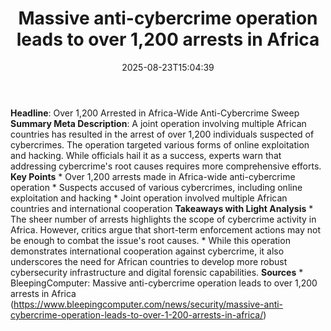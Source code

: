 ﻿---
title: "Massive anti-cybercrime operation leads to over 1,200 arrests in Africa"
date: "2025-08-23T15:04:39"
category: "Markets"
summary: ""
slug: "massive anticybercrime operation leads to over 1200 arrests "
source_urls:
  - "https://www.bleepingcomputer.com/news/security/massive-anti-cybercrime-operation-leads-to-over-1-200-arrests-in-africa/"
seo:
  title: "Massive anti-cybercrime operation leads to over 1,200 arrests in Africa | Hash n Hedge"
  description: ""
  keywords: ["news", "markets", "brief"]
---
**Headline**: Over 1,200 Arrested in Africa-Wide Anti-Cybercrime Sweep  **Summary Meta Description**: A joint operation involving multiple African countries has resulted in the arrest of over 1,200 individuals suspected of cybercrimes. The operation targeted various forms of online exploitation and hacking. While officials hail it as a success, experts warn that addressing cybercrime's root causes requires more comprehensive efforts.  **Key Points**  * Over 1,200 arrests made in Africa-wide anti-cybercrime operation * Suspects accused of various cybercrimes, including online exploitation and hacking * Joint operation involved multiple African countries and international cooperation  **Takeaways with Light Analysis**  * The sheer number of arrests highlights the scope of cybercrime activity in Africa. However, critics argue that short-term enforcement actions may not be enough to combat the issue's root causes. * While this operation demonstrates international cooperation against cybercrime, it also underscores the need for African countries to develop more robust cybersecurity infrastructure and digital forensic capabilities.  **Sources**  * BleepingComputer: Massive anti-cybercrime operation leads to over 1,200 arrests in Africa (https://www.bleepingcomputer.com/news/security/massive-anti-cybercrime-operation-leads-to-over-1-200-arrests-in-africa/) 
